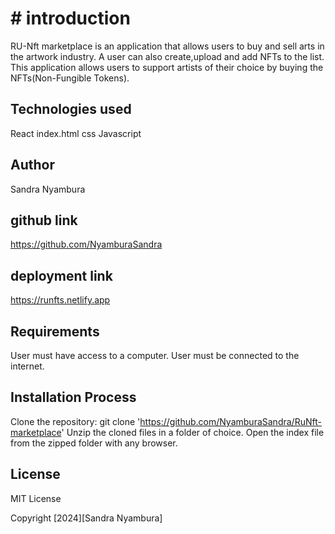 # # introduction
RU-Nft marketplace is an application that allows users to buy and sell arts in the artwork industry. A user can also create,upload and add NFTs to the list. This application allows users to support artists of their choice by buying the NFTs(Non-Fungible Tokens).

## Technologies used
React 
index.html
css
Javascript

## Author
Sandra Nyambura

## github link
https://github.com/NyamburaSandra

## deployment link
https://runfts.netlify.app

## Requirements
User must have access to a computer.
User must be connected to the internet.

## Installation Process
Clone the repository: git clone 'https://github.com/NyamburaSandra/RuNft-marketplace'
Unzip the cloned files in a folder of choice.
Open the index file from the zipped folder with any browser.

## License
MIT License

Copyright [2024][Sandra Nyambura]


